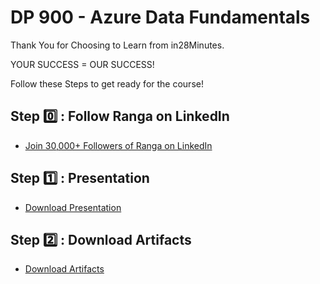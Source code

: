 # DP 900 - Azure Data Fundamentals

Thank You for Choosing to Learn from in28Minutes.

YOUR SUCCESS = OUR SUCCESS!

Follow these Steps to get ready for the course!

## Step 0️⃣ : Follow Ranga on LinkedIn

- [Join 30,000+ Followers of Ranga on LinkedIn](https://links.in28minutes.com/lin)

## Step 1️⃣ : Presentation

- [Download Presentation](https://github.com/in28minutes/course-material/raw/main/16-dp-900-azure-data-fundamentals/Course-Presentation-DP-900-AzureDataFundamentals.pdf)

## Step 2️⃣ : Download Artifacts

- [Download Artifacts](https://github.com/in28minutes/course-material/raw/main/16-dp-900-azure-data-fundamentals/downloads.zip)
